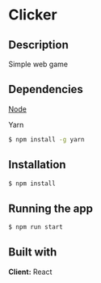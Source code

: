 # Clicker

## Description

Simple web game

## Dependencies

[Node]("https://nodejs.org/en/")

Yarn

```bash
$ npm install -g yarn
```

## Installation

```bash
$ npm install
```

## Running the app

```bash
$ npm run start
```
## Built with

**Client:** React

